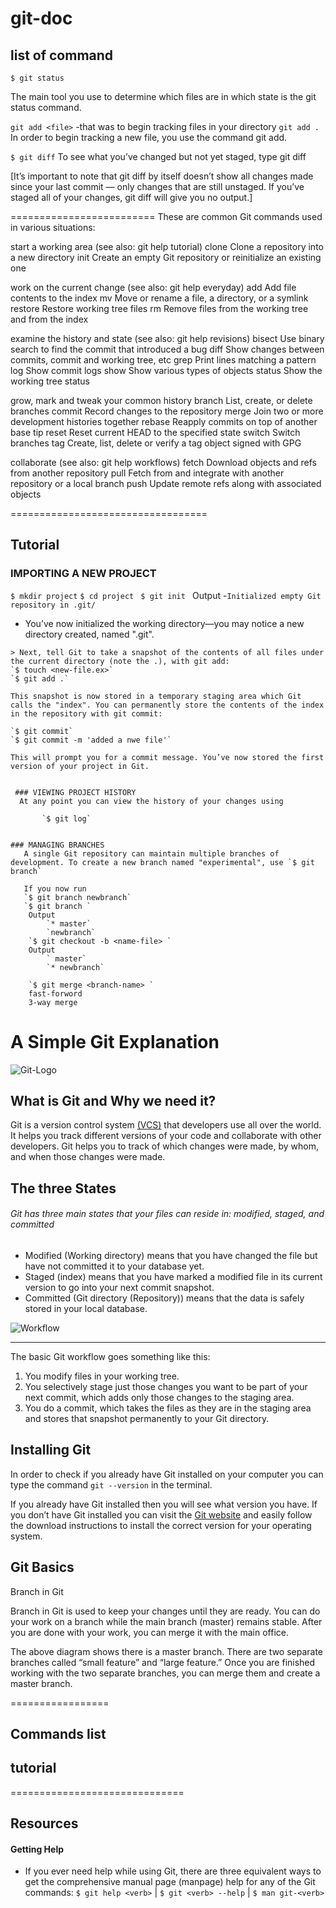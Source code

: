 
# git-doc
## list of command 
`$ git status`

The main tool you use to determine which files are in which state is the git status command.

` git add <file> ` -that was to begin tracking files in your directory
`git add .`
In order to begin tracking a new file, you use the command git add.

`$ git diff`
To see what you’ve changed but not yet staged, type git diff 

[It’s important to note that git diff by itself doesn’t show all changes made since your last commit — only changes that are still unstaged. If you’ve staged all of your changes, git diff will give you no output.]


=========================
These are common Git commands used in various situations:

start a working area (see also: git help tutorial)
   clone     Clone a repository into a new directory
   init      Create an empty Git repository or reinitialize an existing one

work on the current change (see also: git help everyday)
   add       Add file contents to the index
   mv        Move or rename a file, a directory, or a symlink
   restore   Restore working tree files
   rm        Remove files from the working tree and from the index

examine the history and state (see also: git help revisions)
   bisect    Use binary search to find the commit that introduced a bug
   diff      Show changes between commits, commit and working tree, etc
   grep      Print lines matching a pattern
   log       Show commit logs
   show      Show various types of objects
   status    Show the working tree status

grow, mark and tweak your common history
   branch    List, create, or delete branches
   commit    Record changes to the repository
   merge     Join two or more development histories together
   rebase    Reapply commits on top of another base tip
   reset     Reset current HEAD to the specified state
   switch    Switch branches
   tag       Create, list, delete or verify a tag object signed with GPG

collaborate (see also: git help workflows)
   fetch     Download objects and refs from another repository
   pull      Fetch from and integrate with another repository or a local branch
   push      Update remote refs along with associated objects
   
   ==================================
   ## Tutorial
   ### IMPORTING A NEW PROJECT
   `$ mkdir project`
   `$ cd project ` 
   `$ git init `
   Output 
   -` Initialized empty Git repository in .git/ `
   + You’ve now initialized the working directory—you may notice a new directory created, named ".git".
       
    > Next, tell Git to take a snapshot of the contents of all files under the current directory (note the .), with git add:
    `$ touch <new-file.ex>` 
    `$ git add .` 
    
    This snapshot is now stored in a temporary staging area which Git calls the "index". You can permanently store the contents of the index in the repository with git commit:
   
    `$ git commit`
    `$ git commit -m 'added a nwe file'`
    
    This will prompt you for a commit message. You’ve now stored the first version of your project in Git.
    
       
     ### VIEWING PROJECT HISTORY 
      At any point you can view the history of your changes using

           `$ git log`
           
    
    ### MANAGING BRANCHES
       A single Git repository can maintain multiple branches of development. To create a new branch named "experimental", use `$ git branch` 
       
       If you now run
       `$ git branch newbranch`
       `$ git branch `
        Output 
            `* master`
            `newbranch`
        `$ git checkout -b <name-file> `
        Output 
            ` master`
            `* newbranch`

        `$ git merge <branch-name> `
        fast-forword 
        3-way merge
        
        

# A Simple Git Explanation

![Git-Logo](https://wac-cdn.atlassian.com/dam/jcr:f6948a92-f446-466f-8783-1dd1cbcc661a/hero.svg?cdnVersion=578)

## What is Git and Why we need it?
Git is a version control system [(VCS)](a "Version control is a system that records changes to a file or set of files over time so that you can recall specific versions later.") that developers use all over the world. It helps you track different versions of your code and collaborate with other developers.
Git helps you to track of which changes were made, by whom, and when those changes were made. 


## The three States
###### Git has three main states that your files can reside in: modified, staged, and committed
- Modified (Working directory) means that you have changed the file but have not committed it to your database yet.
- Staged (index) means that you have marked a modified file in its current version to go into your next commit snapshot.
- Committed (Git directory (Repository)) means that the data is safely stored in your local database.

![Workflow](https://miro.medium.com/max/1400/1*zw0bLFWkaAP2QPfhxkoDEA.png)
____________________________________________________________________________
The basic Git workflow goes something like this:
1. You modify files in your working tree.
2. You selectively stage just those changes you want to be part of your next commit, which adds
only those changes to the staging area.
3. You do a commit, which takes the files as they are in the staging area and stores that snapshot
permanently to your Git directory.

## Installing Git
In order to check if you already have Git installed on your computer you can type the command `git --version` in the terminal.

If you already have Git installed then you will see what version you have. If you don’t have Git installed you can visit the [Git website](https://git-scm.com/downloads) and easily follow the download instructions to install the correct version for your operating system.

## Git Basics 

Branch in Git

Branch in Git is used to keep your changes until they are ready. You can do your work on a branch while the main branch (master) remains stable. After you are done with your work, you can merge it with the main office.

The above diagram shows there is a master branch. There are two separate branches called “small feature” and “large feature.” Once you are finished working with the two separate branches, you can merge them and create a master branch.




=================
## Commands list 
## tutorial 
==============================
## Resources 
#### Getting Help
- If you ever need help while using Git, there are three equivalent ways to get the comprehensive manual page (manpage) help for any of the Git commands:
 `$ git help <verb>` | `$ git <verb> --help` | `$ man git-<verb>`






